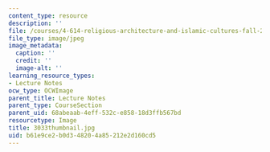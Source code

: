 ```yaml
---
content_type: resource
description: ''
file: /courses/4-614-religious-architecture-and-islamic-cultures-fall-2002/b61e9ce2b0d348204a85212e2d160cd5_3033thumbnail.jpg
file_type: image/jpeg
image_metadata:
  caption: ''
  credit: ''
  image-alt: ''
learning_resource_types:
- Lecture Notes
ocw_type: OCWImage
parent_title: Lecture Notes
parent_type: CourseSection
parent_uid: 68abeaab-4eff-532c-e858-18d3ffb567bd
resourcetype: Image
title: 3033thumbnail.jpg
uid: b61e9ce2-b0d3-4820-4a85-212e2d160cd5
---
```


